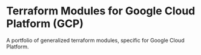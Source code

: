 # Terraform Modules for Google Cloud Platform (GCP)
A portfolio of generalized terraform modules, specific for Google Cloud Platform.
